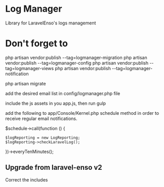 # Log Manager

Library for LaravelEnso's logs management

# Don't forget to

php artisan vendor:publish --tag=logmanager-migration
php artisan vendor:publish --tag=logmanager-config
php artisan vendor:publish --tag=logmanager-views
php artisan vendor:publish --tag=logmanager-notification

php artisan migrate

add the desired email list in config/logmanager.php file

include the js assets in you app.js, then run gulp

add the following to app/Console/Kernel.php schedule method in order to receive regular email notifications.
>>>
$schedule->call(function () {

    $logReporting = new LogReporting;
    $logReporting->checkLaravelLog();
})->everyTenMinutes();
>>>

## Upgrade from laravel-enso v2

Correct the includes
